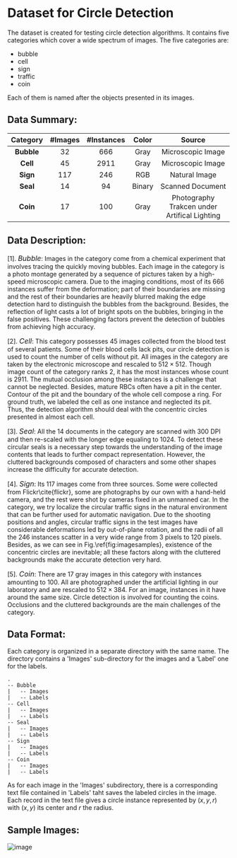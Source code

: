 # Dataset for Circle Detection
 The dataset is created for testing circle detection algorithms. It contains five categories which cover a wide spectrum of images. The five categories are:
  * bubble
  * cell
  * sign 
  * traffic
  * coin
  
  Each of them is named after the objects presented in its images. 

## Data Summary:

| Category | \#Images | \#Instances | Color | Source |
|:-------: |:--------:|:-----------:|:-----:|:------:|
|   **Bubble**  |  $32$   |  $666$  | Gray  | Microscopic Image|
| **Cell**      | $45$    | $2911$  | Gray  | Microscopic Image|
| **Sign**      | $117$   | $246$   | RGB   | Natural Image|
| **Seal**      | $14$    | $94$    | Binary| Scanned Document|
| **Coin**      | $17$    | $100$   | Gray  | Photography Trakcen under Artifical Lighting|


## Data Description:

[1]. <font size=3>*Bubble*</font>: Images in the category come from a chemical experiment that involves tracing the quickly moving bubbles. Each image in the category is a photo montage generated by a sequence of pictures taken by a high-speed microscopic camera. Due to the imaging conditions, most of its $666$ instances suffer from the deformation; part of their boundaries are missing and the rest of their boundaries are heavily blurred making the edge detection hard to distinguish the bubbles from the background. Besides, the reflection of light casts a lot of bright spots on the bubbles, bringing in the false positives. These challenging factors prevent the detection of bubbles from achieving high accuracy.

[2]. <font size=3>*Cell*</font>: This category possesses $45$ images collected from the blood test of several patients. Some of their blood cells lack pits, our circle detection is used to count the number of cells without pit. All images in the category are taken by the electronic microscope and rescaled to $512\times 512$. Though image count of the category ranks $2$, it has the most instances whose count is $2911$. The mutual occlusion among these instances is a challenge that cannot be neglected. Besides, mature RBCs often have a pit in the center. Contour of the pit and the boundary of the whole cell compose a ring. For ground truth, we labeled the cell as one instance and neglected its pit. Thus, the detection algorithm should deal with the concentric circles presented in almost each cell.  

[3]. <font size=3>*Seal*</font>: All the $14$ documents in the category are scanned with $300$ DPI and then re-scaled with the longer edge equaling to $1024$. To detect these circular seals is a necessary step towards the understanding of the image contents that leads to further compact representation. However, the cluttered backgrounds composed of characters and some other shapes increase the difficulty for accurate detection. 

[4]. <font size=3>*Sign*</font>: Its $117$ images come from three sources. Some were collected from Flickr\cite{flickr}, some are photographs by our own with a hand-held camera, and the rest were shot by cameras fixed in an unmanned car. In the category, we try localize the circular traffic signs in the natural environment that can be further used for automatic navigation. Due to the shooting positions and angles, circular traffic signs in the test images have considerable deformations led by out-of-plane rotation, and the radii of all the $246$ instances scatter in a very wide range from $3$ pixels to $120$ pixels. Besides, as we can see in Fig.\ref{fig:imagesamples}, existence of the concentric circles are inevitable; all these factors along with the cluttered backgrounds make the accurate detection very hard. 

[5]. <font size=3>*Coin*</font>: There are $17$ gray images in this category with instances amounting to $100$. All are photographed under the artificial lighting in our laboratory and are rescaled to $512\times 384$. For an image, instances in it have around the same size. Circle detection is involved for counting the coins. Occlusions and the cluttered backgrounds are the main challenges of the category.

## Data Format:

Each category is organized in a separate directory with the same name. The directory contains a 'Images' sub-directory for the images and a ‘Label' one for the labels. 

```
.    
-- Bubble
|   -- Images
|   -- Labels
-- Cell
|   -- Images
|   -- Labels
-- Seal
|   -- Images
|   -- Labels
-- Sign
|   -- Images
|   -- Labels
-- Coin
|   -- Images
|   -- Labels
```

As for each image in the 'Images' subdirectory, there is a corresponding text file contained in 'Labels'  taht saves the labeled circles in the image. Each record in the text file gives a circle instance represented by $(x,y,r)$ with $(x,y)$ its center and $r$ the radius.

## Sample Images:
![image](https://github.com/cartoonxjtu/CircleDetectionDatasets/blob/master/sampleimages/sampleimages.png)
